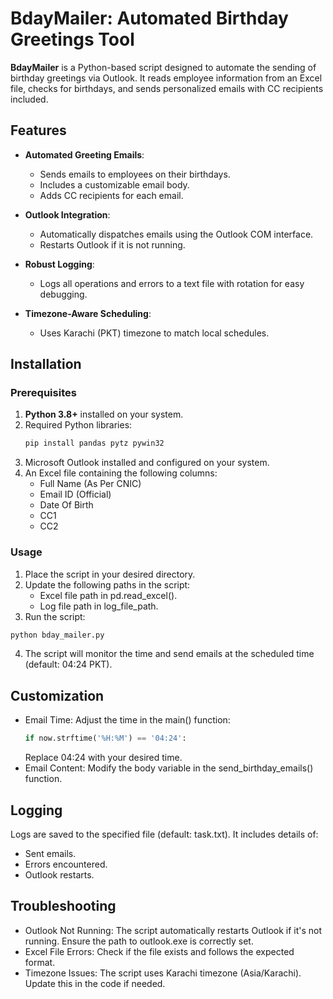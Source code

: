 # BdayMailer: Automated Birthday Greetings Tool

**BdayMailer** is a Python-based script designed to automate the sending of birthday greetings via Outlook. It reads employee information from an Excel file, checks for birthdays, and sends personalized emails with CC recipients included.

## Features

- **Automated Greeting Emails**:
  - Sends emails to employees on their birthdays.
  - Includes a customizable email body.
  - Adds CC recipients for each email.

- **Outlook Integration**:
  - Automatically dispatches emails using the Outlook COM interface.
  - Restarts Outlook if it is not running.

- **Robust Logging**:
  - Logs all operations and errors to a text file with rotation for easy debugging.

- **Timezone-Aware Scheduling**:
  - Uses Karachi (PKT) timezone to match local schedules.

## Installation

### Prerequisites

1. **Python 3.8+** installed on your system.
2. Required Python libraries:
   ```bash
   pip install pandas pytz pywin32
   ```
3. Microsoft Outlook installed and configured on your system.
4. An Excel file containing the following columns:
   - Full Name (As Per CNIC)
   - Email ID (Official)
   - Date Of Birth
   - CC1
   - CC2
### Usage
1. Place the script in your desired directory.
2. Update the following paths in the script:
   - Excel file path in pd.read_excel().
   - Log file path in log_file_path.
3. Run the script:
```bash
python bday_mailer.py
```
4. The script will monitor the time and send emails at the scheduled time (default: 04:24 PKT).

## Customization
 - Email Time: Adjust the time in the main() function:
    ```python
    if now.strftime('%H:%M') == '04:24':
    ```
   Replace 04:24 with your desired time.
 - Email Content: Modify the body variable in the send_birthday_emails() function.
## Logging
Logs are saved to the specified file (default: task.txt). It includes details of:
 - Sent emails.
 - Errors encountered.
 - Outlook restarts.
## Troubleshooting
 - Outlook Not Running: The script automatically restarts Outlook if it's not running. Ensure the path to outlook.exe is correctly set.
 - Excel File Errors: Check if the file exists and follows the expected format.
 - Timezone Issues: The script uses Karachi timezone (Asia/Karachi). Update this in the code if needed.
